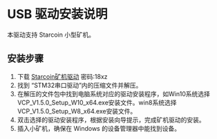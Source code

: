 # USB 驱动安装说明

本驱动支持 Starcoin 小型矿机。

## 安装步骤

1. 下载 [Starcoin矿机驱动](https://pan.baidu.com/s/1EBIiYLtSQ_07gY1eneM7Dw) 密码:18xz
2. 找到 “STM32串口驱动”内的压缩文件并解压。
3. 在解压的文件包中找到电脑系统对应的驱动安装程序，如Win10系统选择VCP\_V1.5.0\_Setup\_W10\_x64.exe安装文件。win8系统选择VCP\_V1.5.0\_Setup\_W8\_x64.exe安装文件。
4. 双击选择的驱动安装程序，根据安装向导提示，完成矿机驱动的安装。
5. 插入小矿机，确保在 Windows 的设备管理器中能找到设备。

